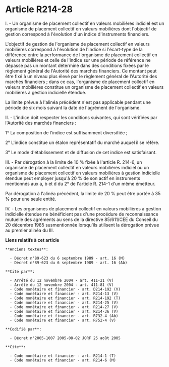 # Article R214-28

I. - Un organisme de placement collectif en valeurs mobilières indiciel est un organisme de placement collectif en valeurs
mobilières dont l'objectif de gestion correspond à l'évolution d'un indice d'instruments financiers.

L'objectif de gestion de l'organisme de placement collectif en valeurs mobilières correspond à l'évolution de l'indice si
l'écart-type de la différence entre la performance de l'organisme de placement collectif en valeurs mobilières et celle de
l'indice sur une période de référence ne dépasse pas un montant déterminé dans des conditions fixées par le règlement général
de l'Autorité des marchés financiers. Ce montant peut être fixé à un niveau plus élevé par le règlement général de l'Autorité
des marchés financiers ; dans ce cas, l'organisme de placement collectif en valeurs mobilières constitue un organisme de
placement collectif en valeurs mobilières à gestion indicielle étendue.

La limite prévue à l'alinéa précédent n'est pas applicable pendant une période de six mois suivant la date de l'agrément de
l'organisme.

II. - L'indice doit respecter les conditions suivantes, qui sont vérifiées par l'Autorité des marchés financiers :

1° La composition de l'indice est suffisamment diversifiée ;

2° L'indice constitue un étalon représentatif du marché auquel il se réfère.

3° Le mode d'établissement et de diffusion de cet indice est satisfaisant.

III. - Par dérogation à la limite de 10 % fixée à l'article R. 214-6, un organisme de placement collectif en valeurs
mobilières indiciel ou un organisme de placement collectif en valeurs mobilières à gestion indicielle étendue peut employer
jusqu'à 20 % de son actif en instruments mentionnés aux a, b et d du 2° de l'article R. 214-1 d'un même émetteur.

Par dérogation à l'alinéa précédent, la limite de 20 % peut être portée à 35 % pour une seule entité.

IV. - Les organismes de placement collectif en valeurs mobilières à gestion indicielle étendue ne bénéficient pas d'une
procédure de reconnaissance mutuelle des agréments au sens de la directive 85/611/CEE du Conseil du 20 décembre 1985
susmentionnée lorsqu'ils utilisent la dérogation prévue au premier alinéa du III.

**Liens relatifs à cet article**

	**Anciens textes**:

	  - Décret n°89-623 du 6 septembre 1989 - art. 16 (M)
	  - Décret n°89-623 du 6 septembre 1989 - art. 16 (Ab)

	**Cité par**:

	  - Arrêté du 12 novembre 2004 - art. 411-21 (V)
	  - Arrêté du 12 novembre 2004 - art. 411-81 (V)
	  - Code monétaire et financier - art. D214-192 (V)
	  - Code monétaire et financier - art. R214-13 (V)
	  - Code monétaire et financier - art. R214-192 (T)
	  - Code monétaire et financier - art. R214-25 (V)
	  - Code monétaire et financier - art. R214-27 (V)
	  - Code monétaire et financier - art. R214-36 (V)
	  - Code monétaire et financier - art. R732-4 (Ab)
	  - Code monétaire et financier - art. R752-4 (V)

	**Codifié par**:

	  - Décret n°2005-1007 2005-08-02 JORF 25 août 2005

	**Cite**:

	  - Code monétaire et financier - art. R214-1 (T)
	  - Code monétaire et financier - art. R214-6 (M)
